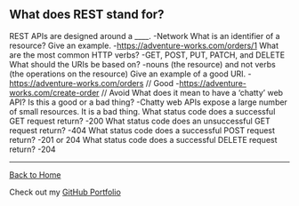 ## What does REST stand for?

REST APIs are designed around a ____.
    -Network
What is an identifier of a resource? Give an example.
    -https://adventure-works.com/orders/1
What are the most common HTTP verbs?
    -GET, POST, PUT, PATCH, and DELETE
What should the URIs be based on?
    -nouns (the resource) and not verbs (the operations on the resource)
Give an example of a good URI.
    -https://adventure-works.com/orders // Good
    -https://adventure-works.com/create-order // Avoid
What does it mean to have a ‘chatty’ web API? Is this a good or a bad thing?
    -Chatty web APIs expose a large number of small resources. It is a bad thing.
What status code does a successful GET request return?
    -200
What status code does an unsuccessful GET request return?
    -404
What status code does a successful POST request return?
    -201 or 204
What status code does a successful DELETE request return?
    -204

---

[Back to Home](README.md)

Check out my [GitHub Portfolio](https://github.com/dmenezessousa/)